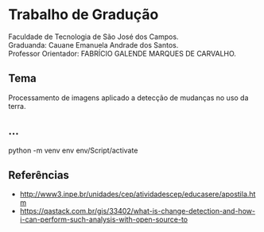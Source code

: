 # Trabalho de Gradução
Faculdade de Tecnologia de São José dos Campos.  
Graduanda: Cauane Emanuela Andrade dos Santos.  
Professor Orientador: FABRÍCIO GALENDE MARQUES DE CARVALHO.  

## Tema
Processamento de imagens aplicado a detecção de mudanças no uso da terra.

## ...
python -m venv env
env/Script/activate

## Referências
- http://www3.inpe.br/unidades/cep/atividadescep/educasere/apostila.htm
- https://qastack.com.br/gis/33402/what-is-change-detection-and-how-i-can-perform-such-analysis-with-open-source-to